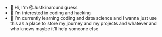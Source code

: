 - 👋 Hi, I’m @Jusfkinaroundiguess
- 👀 I’m interested in coding and hacking
- 🌱 I’m currently learning coding and data science and I wanna just use this as a place to store my journey and my projects and whatever and who knows maybe it'll help someone else

<!---
Jusfkinaroundiguess/Jusfkinaroundiguess is a ✨ special ✨ repository because its `README.md` (this file) appears on your GitHub profile.
You can click the Preview link to take a look at your changes.
--->
